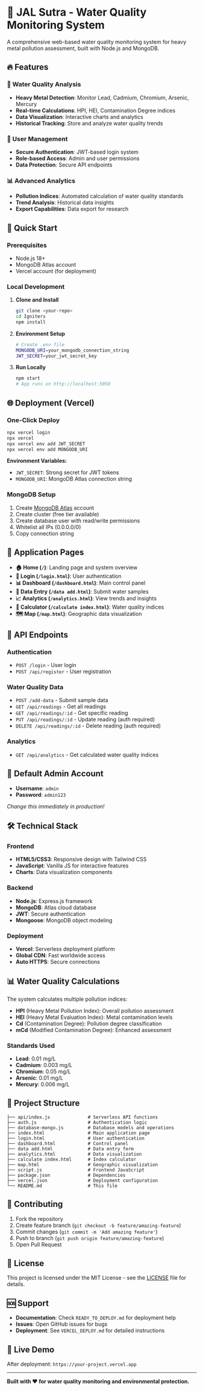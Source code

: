 # 🌊 JAL Sutra - Water Quality Monitoring System

A comprehensive web-based water quality monitoring system for heavy metal pollution assessment, built with Node.js and MongoDB.

## 🔥 Features

### 🧪 Water Quality Analysis
- **Heavy Metal Detection**: Monitor Lead, Cadmium, Chromium, Arsenic, Mercury
- **Real-time Calculations**: HPI, HEI, Contamination Degree indices
- **Data Visualization**: Interactive charts and analytics
- **Historical Tracking**: Store and analyze water quality trends

### 🔐 User Management
- **Secure Authentication**: JWT-based login system
- **Role-based Access**: Admin and user permissions
- **Data Protection**: Secure API endpoints

### 📊 Advanced Analytics
- **Pollution Indices**: Automated calculation of water quality standards
- **Trend Analysis**: Historical data insights
- **Export Capabilities**: Data export for research

## 🚀 Quick Start

### Prerequisites
- Node.js 18+
- MongoDB Atlas account
- Vercel account (for deployment)

### Local Development

1. **Clone and Install**
   ```bash
   git clone <your-repo>
   cd Igniters
   npm install
   ```

2. **Environment Setup**
   ```bash
   # Create .env file
   MONGODB_URI=your_mongodb_connection_string
   JWT_SECRET=your_jwt_secret_key
   ```

3. **Run Locally**
   ```bash
   npm start
   # App runs on http://localhost:5050
   ```

## 🌐 Deployment (Vercel)

### One-Click Deploy

```bash
npx vercel login
npx vercel
npx vercel env add JWT_SECRET
npx vercel env add MONGODB_URI
```

**Environment Variables:**
- `JWT_SECRET`: Strong secret for JWT tokens
- `MONGODB_URI`: MongoDB Atlas connection string

### MongoDB Setup
1. Create [MongoDB Atlas](https://mongodb.com/atlas) account
2. Create cluster (free tier available)
3. Create database user with read/write permissions
4. Whitelist all IPs (0.0.0.0/0)
5. Copy connection string

## 📱 Application Pages

- **🏠 Home (`/`)**: Landing page and system overview
- **🔑 Login (`/login.html`)**: User authentication
- **📊 Dashboard (`/dashboard.html`)**: Main control panel
- **📝 Data Entry (`/data add.html`)**: Submit water samples
- **📈 Analytics (`/analytics.html`)**: View trends and insights
- **🧮 Calculator (`/calculate index.html`)**: Water quality indices
- **🗺️ Map (`/map.html`)**: Geographic data visualization

## 🔗 API Endpoints

### Authentication
- `POST /login` - User login
- `POST /api/register` - User registration

### Water Quality Data
- `POST /add-data` - Submit sample data
- `GET /api/readings` - Get all readings
- `GET /api/readings/:id` - Get specific reading
- `PUT /api/readings/:id` - Update reading (auth required)
- `DELETE /api/readings/:id` - Delete reading (auth required)

### Analytics
- `GET /api/analytics` - Get calculated water quality indices

## 🔐 Default Admin Account

- **Username**: `admin`
- **Password**: `admin123`

*Change this immediately in production!*

## 🛠️ Technical Stack

### Frontend
- **HTML5/CSS3**: Responsive design with Tailwind CSS
- **JavaScript**: Vanilla JS for interactive features
- **Charts**: Data visualization components

### Backend
- **Node.js**: Express.js framework
- **MongoDB**: Atlas cloud database
- **JWT**: Secure authentication
- **Mongoose**: MongoDB object modeling

### Deployment
- **Vercel**: Serverless deployment platform
- **Global CDN**: Fast worldwide access
- **Auto HTTPS**: Secure connections

## 📊 Water Quality Calculations

The system calculates multiple pollution indices:

- **HPI** (Heavy Metal Pollution Index): Overall pollution assessment
- **HEI** (Heavy Metal Evaluation Index): Metal contamination levels
- **Cd** (Contamination Degree): Pollution degree classification
- **mCd** (Modified Contamination Degree): Enhanced assessment

### Standards Used
- **Lead**: 0.01 mg/L
- **Cadmium**: 0.003 mg/L  
- **Chromium**: 0.05 mg/L
- **Arsenic**: 0.01 mg/L
- **Mercury**: 0.006 mg/L

## 📂 Project Structure

```
├── api/index.js              # Serverless API functions
├── auth.js                   # Authentication logic
├── database-mongo.js         # Database models and operations
├── index.html                # Main application page
├── login.html                # User authentication
├── dashboard.html            # Control panel
├── data add.html             # Data entry form
├── analytics.html            # Data visualization
├── calculate index.html      # Index calculator
├── map.html                  # Geographic visualization
├── script.js                 # Frontend JavaScript
├── package.json              # Dependencies
├── vercel.json               # Deployment configuration
└── README.md                 # This file
```

## 🤝 Contributing

1. Fork the repository
2. Create feature branch (`git checkout -b feature/amazing-feature`)
3. Commit changes (`git commit -m 'Add amazing feature'`)
4. Push to branch (`git push origin feature/amazing-feature`)
5. Open Pull Request

## 📄 License

This project is licensed under the MIT License - see the [LICENSE](LICENSE) file for details.

## 🆘 Support

- **Documentation**: Check `READY_TO_DEPLOY.md` for deployment help
- **Issues**: Open GitHub issues for bugs
- **Deployment**: See `VERCEL_DEPLOY.md` for detailed instructions

## 🎯 Live Demo

After deployment: `https://your-project.vercel.app`

---

**Built with ❤️ for water quality monitoring and environmental protection.**
